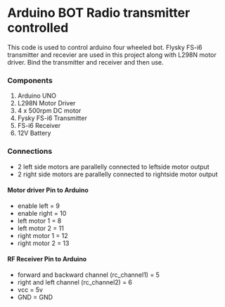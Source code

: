# Arduino BOT Radio transmitter controlled

This code is used to control arduino four wheeled bot. Flysky FS-i6 transmitter and recevier are used in this project along with L298N 
motor driver. Bind the transmitter and receiver and then use.
### Components
1. Arduino UNO
2. L298N Motor Driver
3. 4 x 500rpm DC motor
4. Fysky FS-i6 Transmitter 
5. FS-i6 Receiver
6. 12V Battery

### Connections

* 2 left side motors are parallelly connected to leftside motor output
* 2 right side motors are parallelly connected to rightside motor output

#### Motor driver Pin to Arduino

* enable left = 9
* enable right = 10
* left motor 1 = 8
* left motor 2 = 11
* right motor 1 = 12
* right motor 2 = 13

#### RF Receiver Pin to Arduino

* forward and backward channel (rc_channel1) = 5
* right and left channel (rc_channel2) = 6
* vcc = 5v
* GND = GND
